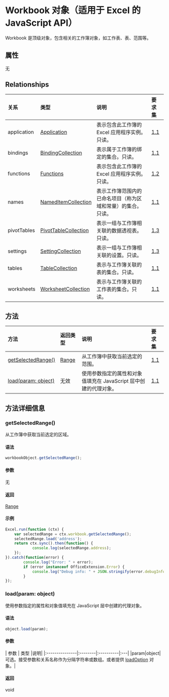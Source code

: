 # <a name="workbook-object-javascript-api-for-excel"></a>Workbook 对象（适用于 Excel 的 JavaScript API）

Workbook 是顶级对象，包含相关的工作簿对象，如工作表、表、范围等。

## <a name="properties"></a>属性

无

## <a name="relationships"></a>Relationships
| 关系 | 类型   |说明| 要求集|
|:---------------|:--------|:----------|:----|
|application|[Application](application.md)|表示包含此工作簿的 Excel 应用程序实例。只读。|[1.1](../requirement-sets/excel-api-requirement-sets.md)|
|bindings|[BindingCollection](bindingcollection.md)|表示属于工作簿的绑定的集合。只读。|[1.1](../requirement-sets/excel-api-requirement-sets.md)|
|functions|[Functions](functions.md)|表示包含此工作簿的 Excel 应用程序实例。只读。|[1.2](../requirement-sets/excel-api-requirement-sets.md)|
|names|[NamedItemCollection](nameditemcollection.md)|表示工作簿范围内的已命名项目（称为区域和常量）的集合。只读。|[1.1](../requirement-sets/excel-api-requirement-sets.md)|
|pivotTables|[PivotTableCollection](pivottablecollection.md)|表示一组与工作簿相关联的数据透视表。只读。|[1.3](../requirement-sets/excel-api-requirement-sets.md)|
|settings|[SettingCollection](settingcollection.md)|表示一组与工作簿相关联的设置。只读。|[1.3](../requirement-sets/excel-api-requirement-sets.md)|
|tables|[TableCollection](tablecollection.md)|表示与工作簿关联的表的集合。只读。|[1.1](../requirement-sets/excel-api-requirement-sets.md)|
|worksheets|[WorksheetCollection](worksheetcollection.md)|表示与工作簿关联的工作表的集合。只读。|[1.1](../requirement-sets/excel-api-requirement-sets.md)|

## <a name="methods"></a>方法

| 方法           | 返回类型    |说明| 要求集|
|:---------------|:--------|:----------|:----|
|[getSelectedRange()](#getselectedrange)|[Range](range.md)|从工作簿中获取当前选定的范围。|[1.1](../requirement-sets/excel-api-requirement-sets.md)|
|[load(param: object)](#loadparam-object)|无效|使用参数指定的属性和对象值填充在 JavaScript 层中创建的代理对象。|[1.1](../requirement-sets/excel-api-requirement-sets.md)|

## <a name="method-details"></a>方法详细信息


### <a name="getselectedrange"></a>getSelectedRange()
从工作簿中获取当前选定的区域。

#### <a name="syntax"></a>语法
```js
workbookObject.getSelectedRange();
```

#### <a name="parameters"></a>参数
无

#### <a name="returns"></a>返回
[Range](range.md)

#### <a name="examples"></a>示例

```js
Excel.run(function (ctx) { 
    var selectedRange = ctx.workbook.getSelectedRange();
    selectedRange.load('address');
    return ctx.sync().then(function() {
            console.log(selectedRange.address);
    });
}).catch(function(error) {
        console.log("Error: " + error);
        if (error instanceof OfficeExtension.Error) {
            console.log("Debug info: " + JSON.stringify(error.debugInfo));
        }
});
```
### <a name="loadparam-object"></a>load(param: object)
使用参数指定的属性和对象值填充在 JavaScript 层中创建的代理对象。

#### <a name="syntax"></a>语法
```js
object.load(param);
```

#### <a name="parameters"></a>参数
| 参数    | 类型   |说明|
|:---------------|:--------|:----------|:---|
|param|object|可选。接受参数和关系名称作为分隔字符串或数组。或者提供 [loadOption](loadoption.md) 对象。|

#### <a name="returns"></a>返回
void
